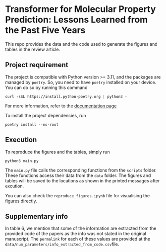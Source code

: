 # Transformer for Molecular Property Prediction: Lessons Learned from the Past Five Years

This repo provides the data and the code used to generate the figures and tables in the review article.

## Project requirement
The project is compatible with Python version >= 3.11, and the packages are managed by `poetry`. So, you need to have 
`poetry` installed on your device. You can do so by running this command

``` shell
curl -sSL https://install.python-poetry.org | python3 -
```

For more information, refer to the [documentation page](https://python-poetry.org/docs/#installing-with-the-official-installer) 


To install the project dependencies, run

```shell
poetry install --no-root
```

## Execution
To reproduce the figures and the tables, simply run

```shell
python3 main.py
```
The `main.py` file calls the corresponding functions from the `scripts` folder. These functions access their data 
from the `data` folder. The figures and tables will be saved to the locations as shown in the printed messages after 
excution.

You can also check the `reproduce_figures.ipynb` file for visualising the figures directly.

## Supplementary info

In table 6, we mention that some of the information are extracted from the provided code of the papers as the info was 
not stated in the original manuscript. The `permalink` for each of these values are provided at the 
`data/num_parameters/info_extracted_from_code.csv`file.